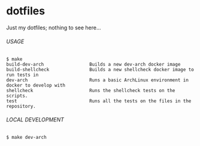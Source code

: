# dotfiles

Just my dotfiles; nothing to see here...

###### USAGE

```
$ make
build-dev-arch                 Builds a new dev-arch docker image
build-shellcheck               Builds a new shellcheck docker image to run tests in
dev-arch                       Runs a basic ArchLinux environment in docker to develop with
shellcheck                     Runs the shellcheck tests on the scripts.
test                           Runs all the tests on the files in the repository.
```

###### LOCAL DEVELOPMENT

```
$ make dev-arch
```
